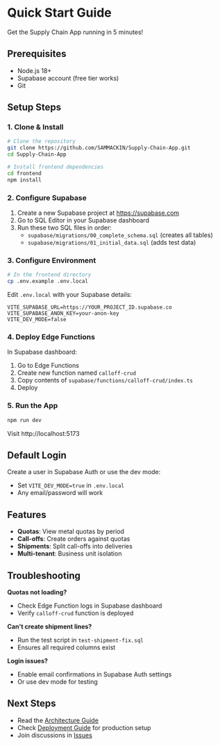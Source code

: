 # Quick Start Guide

Get the Supply Chain App running in 5 minutes!

## Prerequisites

- Node.js 18+
- Supabase account (free tier works)
- Git

## Setup Steps

### 1. Clone & Install

```bash
# Clone the repository
git clone https://github.com/SAMMACKIN/Supply-Chain-App.git
cd Supply-Chain-App

# Install frontend dependencies
cd frontend
npm install
```

### 2. Configure Supabase

1. Create a new Supabase project at https://supabase.com
2. Go to SQL Editor in your Supabase dashboard
3. Run these two SQL files in order:
   - `supabase/migrations/00_complete_schema.sql` (creates all tables)
   - `supabase/migrations/01_initial_data.sql` (adds test data)

### 3. Configure Environment

```bash
# In the frontend directory
cp .env.example .env.local
```

Edit `.env.local` with your Supabase details:
```
VITE_SUPABASE_URL=https://YOUR_PROJECT_ID.supabase.co
VITE_SUPABASE_ANON_KEY=your-anon-key
VITE_DEV_MODE=false
```

### 4. Deploy Edge Functions

In Supabase dashboard:
1. Go to Edge Functions
2. Create new function named `calloff-crud`
3. Copy contents of `supabase/functions/calloff-crud/index.ts`
4. Deploy

### 5. Run the App

```bash
npm run dev
```

Visit http://localhost:5173

## Default Login

Create a user in Supabase Auth or use the dev mode:
- Set `VITE_DEV_MODE=true` in `.env.local`
- Any email/password will work

## Features

- **Quotas**: View metal quotas by period
- **Call-offs**: Create orders against quotas  
- **Shipments**: Split call-offs into deliveries
- **Multi-tenant**: Business unit isolation

## Troubleshooting

**Quotas not loading?**
- Check Edge Function logs in Supabase dashboard
- Verify `calloff-crud` function is deployed

**Can't create shipment lines?**
- Run the test script in `test-shipment-fix.sql`
- Ensures all required columns exist

**Login issues?**
- Enable email confirmations in Supabase Auth settings
- Or use dev mode for testing

## Next Steps

- Read the [Architecture Guide](./ARCHITECTURE.md)
- Check [Deployment Guide](./DEPLOYMENT.md) for production setup
- Join discussions in [Issues](https://github.com/SAMMACKIN/Supply-Chain-App/issues)